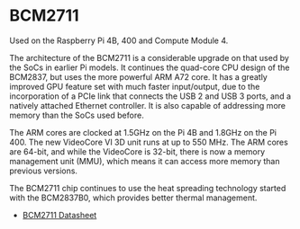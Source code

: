 # BCM2711

Used on the Raspberry Pi 4B, 400 and Compute Module 4.

The architecture of the BCM2711 is a considerable upgrade on that used by the SoCs in earlier Pi models. It continues the quad-core CPU design of the BCM2837, but uses the more powerful ARM A72 core. It has a greatly improved GPU feature set with much faster input/output, due to the incorporation of a PCIe link that connects the USB 2 and USB 3 ports, and a natively attached Ethernet controller. It is also capable of addressing more memory than the SoCs used before.

The ARM cores are clocked at 1.5GHz on the Pi 4B and 1.8GHz on the Pi 400. The new VideoCore VI 3D unit runs at up to 550 MHz. The ARM cores are 64-bit, and while the VideoCore is 32-bit, there is now a memory management unit (MMU), which means it can access more memory than previous versions.

The BCM2711 chip continues to use the heat spreading technology started with the BCM2837B0, which provides better thermal management. 

- [BCM2711 Datasheet](https://datasheets.raspberrypi.org/bcm2711/bcm2711-peripherals.pdf)
